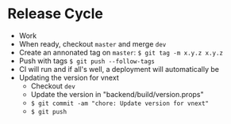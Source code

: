 # Release Cycle

- Work
- When ready, checkout `master` and merge `dev`
- Create an annonated tag on `master`: `$ git tag -m x.y.z x.y.z`
- Push with tags `$ git push --follow-tags`
- CI will run and if all's well, a deployment will automatically be 
- Updating the version for vnext
  - Checkout `dev`
  - Update the version in "backend/build/version.props"
  - `$ git commit -am "chore: Update version for vnext"`
  - `$ git push`
